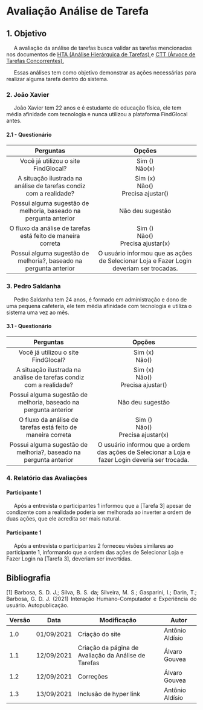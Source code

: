 # Avaliação Análise de Tarefa

## 1. Objetivo
<p style="text-indent: 20px; align = "justify">
	A avaliação da análise de tarefas busca validar as tarefas mencionadas nos documentos de <a href="/2021.1-FindGlocal/requisitos/HTA/" >HTA (Análise Hierárquica de Tarefas) </a> e <a href="/2021.1-FindGlocal/requisitos/CTT/" > CTT (Árvoce de Tarefas Concorrentes).</a> 
</p>
<p style="text-indent: 20px; align = "justify">
	Essas análises tem como objetivo demonstrar as ações necessárias para realizar alguma tarefa dentro do sistema.
</p>

### 2. João Xavier
<p style="text-indent: 20px; align = "justify">
	João Xavier tem 22 anos e é estudante de educação física, ele tem média afinidade com tecnologia e nunca utilizou a plataforma FindGlocal antes.
</p>

#### 2.1 - Questionário
|Perguntas |Opções | 
|:--:|:--:|
|Você já utilizou o site FindGlocal?|Sim () <br> Não(x) |
|A situação ilustrada na análise de tarefas condiz com a realidade?| Sim (x) <br> Não() <br> Precisa ajustar()|
|Possui alguma sugestão de melhoria, baseado na pergunta anterior| Não deu sugestão |
|O fluxo da análise de tarefas está feito de maneira correta| Sim ()<br> Não() <br> Precisa ajustar(x)|
|Possui alguma sugestão de melhoria?, baseado na pergunta anterior| O usuário informou que as ações de Selecionar Loja e Fazer Login deveriam ser trocadas.|

### 3. Pedro Saldanha
<p style="text-indent: 20px; align = "justify">
	Pedro Saldanha tem 24 anos, é formado em administração e dono de uma pequena cafeteria, ele tem média afinidade com tecnologia e utiliza o sistema uma vez ao mês.
</p>

#### 3.1 - Questionário
|Perguntas |Opções | 
|:--:|:--:|
|Você já utilizou o site FindGlocal?|Sim (x) <br> Não() |
|A situação ilustrada na análise de tarefas condiz com a realidade?| Sim (x) <br> Não() <br> Precisa ajustar()|
|Possui alguma sugestão de melhoria, baseado na pergunta anterior| Não deu sugestão |
|O fluxo da análise de tarefas está feito de maneira correta| Sim ()<br> Não() <br> Precisa ajustar(x)|
|Possui alguma sugestão de melhoria?, baseado na pergunta anterior| O usuário informou que a ordem das ações de Selecionar a Loja e fazer Login deveria ser trocada.|

### 4. Relatório das Avaliações

#### Participante 1
<p style="text-indent: 20px; align = "justify">
	Após a entrevista o participantes 1 informou que a [Tarefa 3] apesar de condizente com a realidade poderia ser melhorada ao inverter a ordem de duas ações, que ele acredita ser mais natural.
</p>

#### Participante 1
<p style="text-indent: 20px; align = "justify">
	Após a entrevista o participantes 2 forneceu visões similares ao participante 1, informando que a ordem das ações de Selecionar Loja e Fazer Login na [Tarefa 3], deveriam ser invertidas.
</p>

## Bibliografia <a id="Bibliografia"></a>
<p align = "justify"> [1] Barbosa, S. D. J.; Silva, B. S. da; Silveira, M. S.; Gasparini, I.; Darin, T.; Barbosa, G. D. J. (2021) Interação Humano-Computador e Experiência do usuário. Autopublicação. </p>

<center>

| Versão | Data | Modificação | Autor |
|--|--|--|--|
| 1.0 | 01/09/2021 | Criação do site | Antônio Aldísio |
| 1.1 | 12/09/2021 | Criação da página de Avaliação da Análise de Tarefas | Álvaro Gouvea |
| 1.2 | 12/09/2021 | Correções | Álvaro Gouvea |
| 1.3 | 13/09/2021 | Inclusão de hyper link | Antônio Aldísio |

</center>